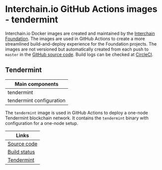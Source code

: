 # Interchain.io GitHub Actions images - tendermint

Interchain.io Docker images are created and maintained by the [Interchain Foundation](https://interchain.io). The images are used in GitHub Actions to create a more streamlined build-and-deploy experience for the Foundation projects.
The images are not versioned but automatically created from each push to `master` in the [GitHub source code](https://github.com/interchainio/images).
Build logs can be checked at [CircleCI](https://circleci.com/gh/interchainio/images/tree/master).

## Tendermint
|Main components|
|-|
|tendermint|
|tendermint configuration|

The `tendermint` image is used in GitHub Actions to deploy a one-node Tendermint blockchain network. It contains the `tendermint` binary with configuration for a one-node setup.

|Links|
|-|
|[Source code](https://github.com/interchainio/images/tree/master/tendermint)|
|[Build status](https://circleci.com/gh/interchainio/images/tree/master)|
|[Tendermint](https://github.com/tendermint/tendermint)|

